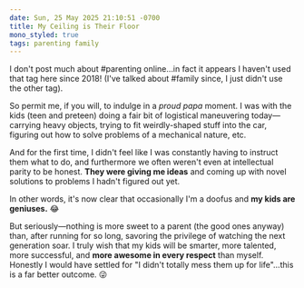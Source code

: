 ```yaml
---
date: Sun, 25 May 2025 21:10:51 -0700
title: My Ceiling is Their Floor
mono_styled: true
tags: parenting family
---
```


I don't post much about #parenting online…in fact it appears I haven't used that tag here since 2018! (I've talked about #family since, I just didn't use the other tag).

So permit me, if you will, to indulge in a _proud papa_ moment. I was with the kids (teen and preteen) doing a fair bit of logistical maneuvering today—carrying heavy objects, trying to fit weirdly-shaped stuff into the car, figuring out how to solve problems of a mechanical nature, etc.

And for the first time, I didn't feel like I was constantly having to instruct them what to do, and furthermore we often weren't even at intellectual parity to be honest. **They were giving me ideas** and coming up with novel solutions to problems I hadn't figured out yet.

In other words, it's now clear that occasionally I'm a doofus and **my kids are geniuses.** 😂

But seriously—nothing is more sweet to a parent (the good ones anyway) than, after running for so long, savoring the privilege of watching the next generation soar. I truly wish that my kids will be smarter, more talented, more successful, and **more awesome in every respect** than myself. Honestly I would have settled for "I didn't totally mess them up for life"…this is a far better outcome. 😜
